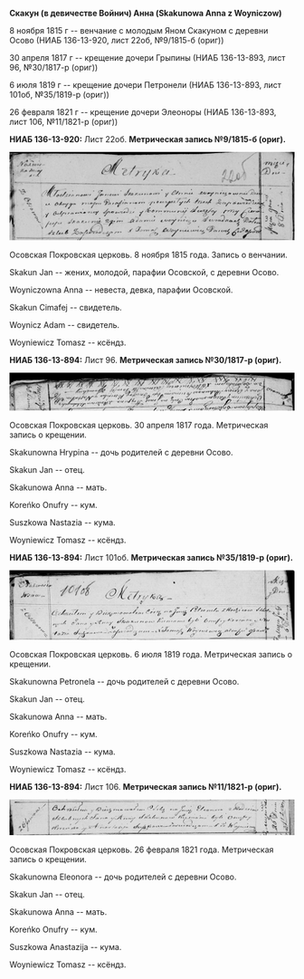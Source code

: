 **Скакун (в девичестве Войнич) Анна (Skakunowa Anna z Woyniczow)**

8 ноября 1815 г -- венчание с молодым Яном Скакуном с деревни Осово
(НИАБ 136-13-920, лист 22об, №9/1815-б (ориг))

30 апреля 1817 г -- крещение дочери Грыпины (НИАБ 136-13-893, лист 96,
№30/1817-р (ориг))

6 июля 1819 г -- крещение дочери Петронели (НИАБ 136-13-893, лист 101об,
№35/1819-р (ориг))

26 февраля 1821 г -- крещение дочери Элеоноры (НИАБ 136-13-893, лист
106, №11/1821-р (ориг))

**НИАБ 136-13-920:** Лист 22об. **Метрическая запись №9/1815-б (ориг).**

![](./media/42753960384757a16be4bb273f27024dc4c0e59e.png)

Осовская Покровская церковь. 8 ноября 1815 года. Запись о венчании.

Skakun Jan -- жених, молодой, парафии Осовской, с деревни Осово.

Woyniczowna Anna -- невеста, девка, парафии Осовской.

Skakun Cimafej -- свидетель.

Woynicz Adam -- свидетель.

Woyniewicz Tomasz -- ксёндз.

**НИАБ 136-13-894:** Лист 96. **Метрическая запись №30/1817-р (ориг).**

![](./media/8920b2c9af99758c504314c3d55ba169ba4d7d41.png)

Осовская Покровская церковь. 30 апреля 1817 года. Метрическая запись о
крещении.

Skakunowna Hrypina -- дочь родителей с деревни Осовo.

Skakun Jan -- отец.

Skakunowa Anna -- мать.

Koreńko Onufry -- кум.

Suszkowa Nastazia -- кума.

Woyniewicz Tomasz -- ксёндз.

**НИАБ 136-13-894:** Лист 101об. **Метрическая запись №35/1819-р
(ориг).**

![](./media/dbfb7f2536d32ff7aaa88d4eea5747f9164d1e4d.png)

Осовская Покровская церковь. 6 июля 1819 года. Метрическая запись о
крещении.

Skakunowna Petronela -- дочь родителей с деревни Осовo.

Skakun Jan -- отец.

Skakunowa Anna -- мать.

Koreńko Onufry -- кум.

Suszkowa Nastazia -- кума.

Woyniewicz Tomasz -- ксёндз.

**НИАБ 136-13-894:** Лист 106. **Метрическая запись №11/1821-р (ориг).**

![](./media/e3bda551aefd59427726878cd9da55d449697784.png)

Осовская Покровская церковь. 26 февраля 1821 года. Метрическая запись о
крещении.

Skakunowna Eleonora -- дочь родителей с деревни Осовo.

Skakun Jan -- отец.

Skakunowa Anna -- мать.

Koreńko Onufry -- кум.

Suszkowa Anastazija -- кума.

Woyniewicz Tomasz -- ксёндз.

